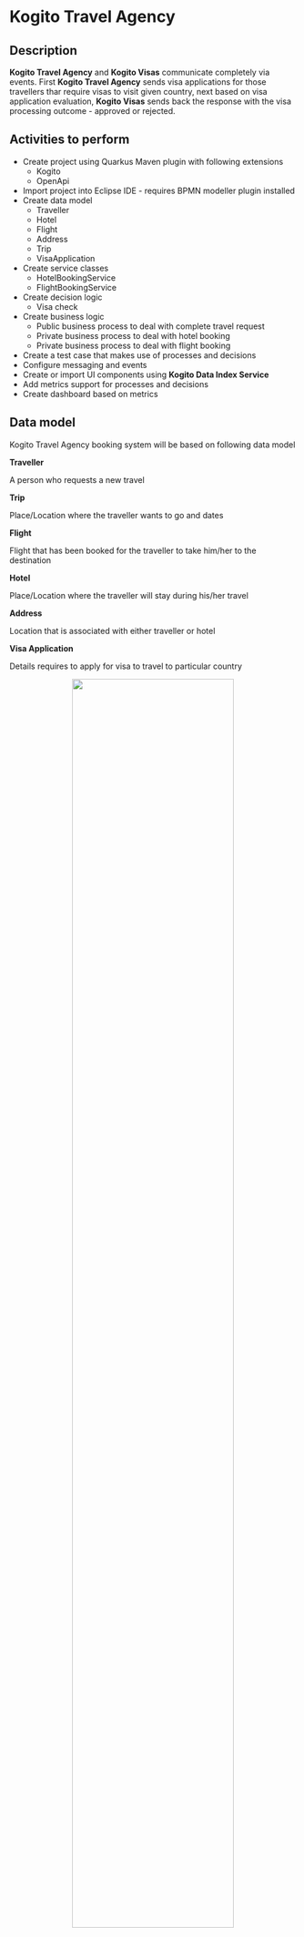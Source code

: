 # Kogito Travel Agency


## Description

**Kogito Travel Agency** and **Kogito Visas** communicate completely via events. First **Kogito Travel Agency** sends visa applications 
for those travellers thar require visas to visit given country, next based on visa application evaluation, **Kogito Visas**  sends back 
the response with the visa processing outcome - approved or rejected.


## Activities to perform

* Create project using Quarkus Maven plugin with following extensions
	* Kogito
	* OpenApi
* Import project into Eclipse IDE - requires BPMN modeller plugin installed
* Create data model
	* Traveller
	* Hotel
	* Flight
	* Address
	* Trip
	* VisaApplication
* Create service classes
	* HotelBookingService
	* FlightBookingService
* Create decision logic
	* Visa check
* Create business logic
	* Public business process to deal with complete travel request
	* Private business process to deal with hotel booking
	* Private business process to deal with flight booking
* Create a test case that makes use of processes and decisions
* Configure messaging and events
* Create or import UI components using **Kogito Data Index Service**
* Add metrics support for processes and decisions
* Create dashboard based on metrics


## Data model

Kogito Travel Agency booking system will be based on following data model

**Traveller**

A person who requests a new travel

**Trip**

Place/Location where the traveller wants to go and dates

**Flight**

Flight that has been booked for the traveller to take him/her to the destination

**Hotel**

Place/Location where the traveller will stay during his/her travel

**Address**

Location that is associated with either traveller or hotel

**Visa Application**

Details requires to apply for visa to travel to particular country

<p align="center"><img width=75% height=75% src="docs/images/datamodel.png"></p>


## Decision logic

The decision logic will be implemented as a decision table. The logic will be responsible for verifying whether a given traveller requires a visa to enter a given country or not. The decision logic reason over the following data/facts

* Destination that the traveller wants to go - country
* Nationality of the traveller
* Length of the stay

The result will be “yes” or “no”.

<p align="center"><img width=75% height=50% src="docs/images/decisiontable.png"></p>


## Business logic

Business logic will be based on business processes

Public process that will be responsible for orchestrating complete travel request

<p align="center"><img width=75% height=50% src="docs/images/travels-process.png"></p>

Private process that will be responsible for booking a hotel.

<p align="center"><img width=75% height=50% src="docs/images/book-hotel-process.png"></p>

Private process that will be responsible for booking a flight.

<p align="center"><img width=75% height=50% src="docs/images/book-flight-process.png"></p>

## Services

There will be services implemented to carry on the hotel and flight booking. Implementation will be a CDI beans that will have hard coded logic to return a booked flight or hotel.

* org.acme.travels.service.HotelBookingService
* org.acme.travels.service.FlightBookingService



# Try out the complete service

## Installing and Running

### Prerequisites

You will need:
  - Java 1.8.0+ installed
  - Environment variable JAVA_HOME set accordingly
  - Maven 3.5.4+ installed

When using native image compilation, you will also need:
  - GraalVM installed
  - Environment variable GRAALVM_HOME set accordingly
  - Note that GraalVM native image compilation typically requires other packages (glibc-devel, zlib-devel and gcc) to be installed too, please refer to GraalVM installation documentation for more details.

### Infrastructure requirements

#### Infinispan

This application requires an Infinispan server to be available and by default expects it to be on default port and localhost.

You can install Infinispan server by downloading it from [official website](https://infinispan.org/download) version to be used in 10.0.0.CR1
Here  [https://github.com/kiegroup/kogito-runtimes/wiki/Persistence](https://github.com/kiegroup/kogito-runtimes/wiki/Persistence) the required 
Infinispan configuration is explained in more detail.

Alternatively, you can use the Docker Compose template, instructions on how to use it are available in the [README](../docker-compose/README.md) file.

#### Apache Kafka

This application requires a [Apache Kafka](https://kafka.apache.org/) installed and following topics created

* `visaapplications` - used to send visa application that are consumed and processed by Kogito Visas service
* `visasapproved` - used to send visa applications that were approved
* `visasrejected` - used to send visa applications that were rejected
* `kogito-processinstances-events` - used to emit events by kogito that can be consumed by data index service and other services
* `kogito-usertaskinstances-events` -used to emit events by kogito that can be consumed by data index service

Alternatively, you can use the Docker Compose template, instructions on how to use it are available in the [README](../docker-compose/README.md) file.

### Compile and Run in Local Dev Mode

```
mvn clean package quarkus:dev    
```

NOTE: With dev mode of Quarkus you can take advantage of hot reload for business assets like processes, rules and decision
tables and java code. No need to redeploy or restart your running application.During this workshop we will create a software system for a startup travel agency called Kogito Travel Agency. The first iteration of the system will consist of a set of services that are able to deal with travel requests and the booking of hotels and flights.


### Compile and Run using Local Native Image
Note that this requires GRAALVM_HOME to point to a valid GraalVM installation

```
mvn clean package -Pnative
```

To run the generated native executable, generated in `target/`, execute

```
./target/kogito-travel-agency-{version}-runner
```

### Start Kogito Data Index Service

It can be downloaded from [Kogito Data Index Service 0.7.1](https://search.maven.org/remotecontent?filepath=org/kie/kogito/data-index-service/0.7.1/data-index-service-0.7.1-runner.jar)

NOTE: Here can be found other versions [Kogito Data Index Service versions](http://repo2.maven.org/maven2/org/kie/kogito/data-index-service)

After downloading the runner, create a new folder to store the .proto files that will be used by the service. 

This service works with .proto files that define the data model. Once **Kogito Travel Service** is started, /target/classes/persistence/travels.proto is generated and it has to be copied to the new proto files folder.

To start the **Kogito Data Index Service** just past the full path of the proto files folder and execute 

```
java -jar  -Dkogito.protobuf.folder={full path to proto files folder} data-index-service-0.7.1-runner.jar
```

NOTE: If we want to run 'Kogito Travels Service' and 'Kogito Visa Service' using the same Kogito Data Index Service, we will copy both files travels.proto and visaApplications.proto at the same 'kogito.protobuf.folder' that is  passed as parameter, and will start the data index service once.
 

## Known issues


## User interface

Kogito Travel Agency comes with basic UI that allows to

### plan new trips

<p align="center"><img width=75% height=75% src="docs/images/new-trip.png"></p>

### list currently opened travel requests

<p align="center"><img width=75% height=75% src="docs/images/list-trips.png"></p>

### show details of selected travel request

<p align="center"><img width=75% height=75% src="docs/images/trip-details.png"></p>

### show active tasks of selected travel request

<p align="center"><img width=75% height=75% src="docs/images/tasks.png"></p>

### perform Human task: visa application

<p align="center"><img width=75% height=75% src="docs/images/visa-application.png"></p>

### cancel selected travel request

To start Kogito Travel Agency UI just point your browser to [http://localhost:8080](http://localhost:8080)

## REST API

Once the service is up and running, you can use the following examples to interact with the service.

### POST /travels

Send travel that requires does not require visa

```sh
curl -H "Content-Type: application/json" -H "Accept: application/json" -X POST http://localhost:8080/travels -d @- << EOF
{
	"traveller" : {
		"firstName" : "John",
		"lastName" : "Doe",
		"email" : "john.doe@example.com",
		"nationality" : "American",
		"address" : {
			"street" : "main street",
			"city" : "Boston",
			"zipCode" : "10005",
			"country" : "US"
		}
	},
	"trip" : {
		"city" : "New York",
		"country" : "US",
		"begin" : "2019-12-10T00:00:00.000+02:00",
		"end" : "2019-12-15T00:00:00.000+02:00"
	}
}
EOF

```

This will directly go to 'ConfirmTravel' user task.

Send travel request that requires does require visa

```sh
curl -H "Content-Type: application/json" -H "Accept: application/json" -X POST http://localhost:8080/travels -d @- << EOF
{
	"traveller" : {
		"firstName" : "Jan",
		"lastName" : "Kowalski",
		"email" : "jan.kowalski@example.com",
		"nationality" : "Polish",
		"address" : {
			"street" : "polna",
			"city" : "Krakow",
			"zipCode" : "32000",
			"country" : "Poland"
		}
	},
	"trip" : {
		"city" : "New York",
		"country" : "US",
		"begin" : "2019-12-10T00:00:00.000+02:00",
		"end" : "2019-12-15T00:00:00.000+02:00"
	}
}
EOF
```

This will stop at 'VisaApplication' user task.

### GET /travels

Returns list of travel requests currently active:

```sh
curl -X GET http://localhost:8080/travels
```

As response an array of travels is returned.

### GET /travels/{id}

Returns travel request with given id (if active):

```sh
curl -X GET http://localhost:8080/travels/{uuid}
```

As response a single travel request is returned if found, otherwise no content (204) is returned.

### DELETE /travels/{id}

Cancels travel request with given id

```sh
curl -X DELETE http://localhost:8080/travels/{uuid}
```

### GET /travels/{id}/tasks

Returns currently assigned user tasks for give travel request:

```sh
curl -X GET http://localhost:8080/travels/{uuid}/tasks
```

### GET /travels/{id}/VisaApplication/{taskId}

Returns visa application task information:

```sh
curl -X GET http://localhost:8080/travels/{uuid}/VisaApplication/{task-uuid}
```

### POST /travels/{id}/VisaApplication/{taskId}

Completes visa application task

```sh
curl -H "Content-Type: application/json" -H "Accept: application/json" -X POST http://localhost:8080/travels/{uuid}/VisaApplication/{task-uuid} -d @- << EOF
{
	"visaApplication" : {
		"firstName" : "Jan",
		"lastName" : "Kowalski",
		"nationality" : "Polish",
		"city" : "New York",
		"country" : "US",
		"passportNumber" : "ABC09876",
		"duration" : 25
	}
}
EOF
```

### GET /travels/{id}/ConfirmTravel/{taskId}

Returns travel (hotel, flight) task information required for confirmation:

```sh
curl -X GET http://localhost:8080/travels/{uuid}/ConfirmTravel/{task-uuid}
```

### POST /travels/{id}/ConfirmTravel/{taskId}

Completes confirms travel task - meaning confirms (and completes) the travel request

```sh
curl -H "Content-Type: application/json" -H "Accept: application/json" -X POST http://localhost:8080/travels/{uuid}/ConfirmTravel/{task-uuid} -d '{}'
```

### Querying the technical cache

When running **Kogito Data Index Service** on dev mode, the GraphiQL UI is available at [http://localhost:8180](http://localhost:8180/) and allow to
perform different queries on the model as is explained at [wiki/Data-Index-service](https://github.com/kiegroup/kogito-runtimes/wiki/Data-Index-Service)
